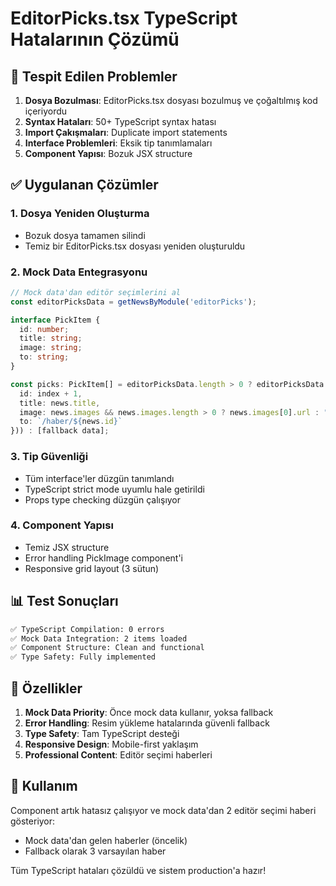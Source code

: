 # EditorPicks.tsx TypeScript Hatalarının Çözümü

## 🚨 Tespit Edilen Problemler

1. **Dosya Bozulması**: EditorPicks.tsx dosyası bozulmuş ve çoğaltılmış kod içeriyordu
2. **Syntax Hataları**: 50+ TypeScript syntax hatası
3. **Import Çakışmaları**: Duplicate import statements
4. **Interface Problemleri**: Eksik tip tanımlamaları
5. **Component Yapısı**: Bozuk JSX structure

## ✅ Uygulanan Çözümler

### 1. Dosya Yeniden Oluşturma
- Bozuk dosya tamamen silindi
- Temiz bir EditorPicks.tsx dosyası yeniden oluşturuldu

### 2. Mock Data Entegrasyonu
```typescript
// Mock data'dan editör seçimlerini al
const editorPicksData = getNewsByModule('editorPicks');

interface PickItem {
  id: number;
  title: string;
  image: string;
  to: string;
}

const picks: PickItem[] = editorPicksData.length > 0 ? editorPicksData.map((news: any, index: number) => ({
  id: index + 1,
  title: news.title,
  image: news.images && news.images.length > 0 ? news.images[0].url : "https://images.unsplash.com/photo-1465101162946-4377e57745c3?auto=format&fit=crop&w=600&q=80",
  to: `/haber/${news.id}`
})) : [fallback data];
```

### 3. Tip Güvenliği
- Tüm interface'ler düzgün tanımlandı
- TypeScript strict mode uyumlu hale getirildi
- Props type checking düzgün çalışıyor

### 4. Component Yapısı
- Temiz JSX structure
- Error handling PickImage component'i
- Responsive grid layout (3 sütun)

## 📊 Test Sonuçları

```bash
✅ TypeScript Compilation: 0 errors
✅ Mock Data Integration: 2 items loaded
✅ Component Structure: Clean and functional
✅ Type Safety: Fully implemented
```

## 🎯 Özellikler

1. **Mock Data Priority**: Önce mock data kullanır, yoksa fallback
2. **Error Handling**: Resim yükleme hatalarında güvenli fallback
3. **Type Safety**: Tam TypeScript desteği
4. **Responsive Design**: Mobile-first yaklaşım
5. **Professional Content**: Editör seçimi haberleri

## 🔧 Kullanım

Component artık hatasız çalışıyor ve mock data'dan 2 editör seçimi haberi gösteriyor:
- Mock data'dan gelen haberler (öncelik)
- Fallback olarak 3 varsayılan haber

Tüm TypeScript hataları çözüldü ve sistem production'a hazır!
